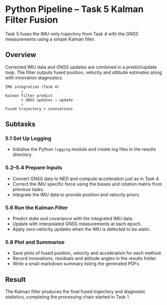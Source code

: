 # Python Pipeline – Task 5 Kalman Filter Fusion

Task 5 fuses the IMU-only trajectory from Task 4 with the GNSS measurements using a simple Kalman filter.

## Overview

Corrected IMU data and GNSS updates are combined in a predict/update loop.  The filter outputs fused position, velocity and attitude estimates along with innovation diagnostics.

```text
IMU integration (Task 4)
       ↓
Kalman filter predict
       + GNSS updates → update
       ↓
Fused trajectory + innovations
```

## Subtasks

### 5.1 Set Up Logging
- Initialise the Python `logging` module and create log files in the results directory.

### 5.2–5.4 Prepare Inputs
- Convert GNSS data to NED and compute acceleration just as in Task 4.
- Correct the IMU specific force using the biases and rotation matrix from previous tasks.
- Integrate the IMU data to provide position and velocity priors.

### 5.6 Run the Kalman Filter
- Predict state and covariance with the integrated IMU data.
- Update with interpolated GNSS measurements at each epoch.
- Apply zero‑velocity updates when the IMU is detected to be static.

### 5.8 Plot and Summarise
- Save plots of fused position, velocity and acceleration for each method.
- Record innovations, residuals and attitude angles in the results folder.
- Write a small markdown summary listing the generated PDFs.

## Result

The Kalman filter produces the final fused trajectory and diagnostic statistics, completing the processing chain started in Task 1.
